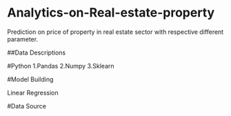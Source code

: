 # Analytics-on-Real-estate-property
Prediction on price of property in real estate sector with respective different parameter.

##Data Descriptions

#Python
1.Pandas
2.Numpy
3.Sklearn

#Model Building

Linear Regression

#Data Source

